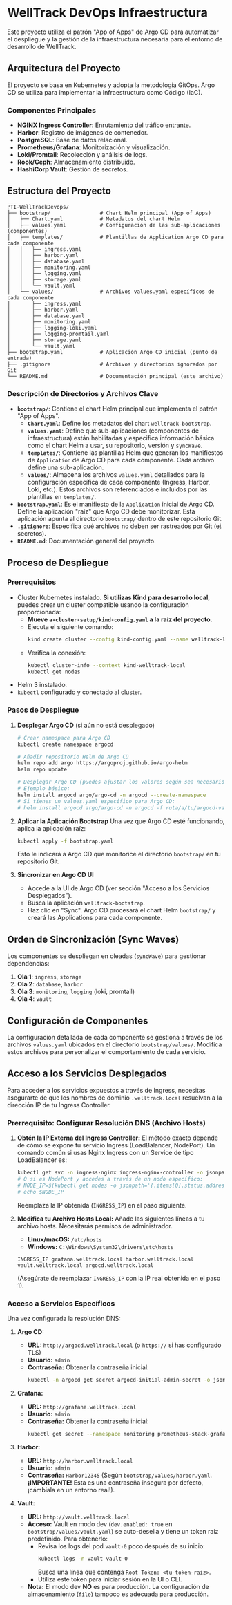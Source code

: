# WellTrack DevOps Infraestructura

Este proyecto utiliza el patrón "App of Apps" de Argo CD para automatizar el despliegue y la gestión de la infraestructura necesaria para el entorno de desarrollo de WellTrack.

## Arquitectura del Proyecto

El proyecto se basa en Kubernetes y adopta la metodología GitOps. Argo CD se utiliza para implementar la Infraestructura como Código (IaC).

### Componentes Principales

-   **NGINX Ingress Controller**: Enrutamiento del tráfico entrante.
-   **Harbor**: Registro de imágenes de contenedor.
-   **PostgreSQL**: Base de datos relacional.
-   **Prometheus/Grafana**: Monitorización y visualización.
-   **Loki/Promtail**: Recolección y análisis de logs.
-   **Rook/Ceph**: Almacenamiento distribuido.
-   **HashiCorp Vault**: Gestión de secretos.

## Estructura del Proyecto

```
PTI-WellTrackDevops/
├── bootstrap/                # Chart Helm principal (App of Apps)
│   ├── Chart.yaml            # Metadatos del chart Helm
│   ├── values.yaml           # Configuración de las sub-aplicaciones (componentes)
│   ├── templates/            # Plantillas de Application Argo CD para cada componente
│   │   ├── ingress.yaml
│   │   ├── harbor.yaml
│   │   ├── database.yaml
│   │   ├── monitoring.yaml
│   │   ├── logging.yaml
│   │   ├── storage.yaml
│   │   └── vault.yaml
│   └── values/               # Archivos values.yaml específicos de cada componente
│       ├── ingress.yaml
│       ├── harbor.yaml
│       ├── database.yaml
│       ├── monitoring.yaml
│       ├── logging-loki.yaml
│       ├── logging-promtail.yaml
│       ├── storage.yaml
│       └── vault.yaml
├── bootstrap.yaml            # Aplicación Argo CD inicial (punto de entrada)
├── .gitignore                # Archivos y directorios ignorados por Git
└── README.md                 # Documentación principal (este archivo)
```

### Descripción de Directorios y Archivos Clave

-   **`bootstrap/`**: Contiene el chart Helm principal que implementa el patrón "App of Apps".
    -   **`Chart.yaml`**: Define los metadatos del chart `welltrack-bootstrap`.
    -   **`values.yaml`**: Define qué sub-aplicaciones (componentes de infraestructura) están habilitadas y especifica información básica como el chart Helm a usar, su repositorio, versión y `syncWave`.
    -   **`templates/`**: Contiene las plantillas Helm que generan los manifiestos de `Application` de Argo CD para cada componente. Cada archivo define una sub-aplicación.
    -   **`values/`**: Almacena los archivos `values.yaml` detallados para la configuración específica de cada componente (Ingress, Harbor, Loki, etc.). Estos archivos son referenciados e incluidos por las plantillas en `templates/`.
-   **`bootstrap.yaml`**: Es el manifiesto de la `Application` inicial de Argo CD. Define la aplicación "raíz" que Argo CD debe monitorizar. Esta aplicación apunta al directorio `bootstrap/` dentro de este repositorio Git.
-   **`.gitignore`**: Especifica qué archivos no deben ser rastreados por Git (ej. secretos).
-   **`README.md`**: Documentación general del proyecto.

## Proceso de Despliegue

### Prerrequisitos

-   Cluster Kubernetes instalado. **Si utilizas Kind para desarrollo local**, puedes crear un cluster compatible usando la configuración proporcionada:
    -   **Mueve `a-cluster-setup/kind-config.yaml` a la raíz del proyecto.**
    -   Ejecuta el siguiente comando:
        ```bash
        kind create cluster --config kind-config.yaml --name welltrack-local
        ```
    -   Verifica la conexión:
        ```bash
        kubectl cluster-info --context kind-welltrack-local
        kubectl get nodes
        ```
-   Helm 3 instalado.
-   `kubectl` configurado y conectado al cluster.

### Pasos de Despliegue

1.  **Desplegar Argo CD** (si aún no está desplegado)
    ```bash
    # Crear namespace para Argo CD
    kubectl create namespace argocd

    # Añadir repositorio Helm de Argo CD
    helm repo add argo https://argoproj.github.io/argo-helm
    helm repo update

    # Desplegar Argo CD (puedes ajustar los valores según sea necesario)
    # Ejemplo básico:
    helm install argocd argo/argo-cd -n argocd --create-namespace
    # Si tienes un values.yaml específico para Argo CD:
    # helm install argocd argo/argo-cd -n argocd -f ruta/a/tu/argocd-values.yaml
    ```

2.  **Aplicar la Aplicación Bootstrap**
    Una vez que Argo CD esté funcionando, aplica la aplicación raíz:
    ```bash
    kubectl apply -f bootstrap.yaml
    ```
    Esto le indicará a Argo CD que monitorice el directorio `bootstrap/` en tu repositorio Git.

3.  **Sincronizar en Argo CD UI**
    - Accede a la UI de Argo CD (ver sección "Acceso a los Servicios Desplegados").
    - Busca la aplicación `welltrack-bootstrap`.
    - Haz clic en "Sync". Argo CD procesará el chart Helm `bootstrap/` y creará las Applications para cada componente.

## Orden de Sincronización (Sync Waves)

Los componentes se despliegan en oleadas (`syncWave`) para gestionar dependencias:

1.  **Ola 1**: `ingress`, `storage`
2.  **Ola 2**: `database`, `harbor`
3.  **Ola 3**: `monitoring`, `logging` (loki, promtail)
4.  **Ola 4**: `vault`

## Configuración de Componentes

La configuración detallada de cada componente se gestiona a través de los archivos `values.yaml` ubicados en el directorio `bootstrap/values/`. Modifica estos archivos para personalizar el comportamiento de cada servicio.

## Acceso a los Servicios Desplegados

Para acceder a los servicios expuestos a través de Ingress, necesitas asegurarte de que los nombres de dominio `.welltrack.local` resuelvan a la dirección IP de tu Ingress Controller.

### Prerrequisito: Configurar Resolución DNS (Archivo Hosts)

1.  **Obtén la IP Externa del Ingress Controller:**
    El método exacto depende de cómo se expone tu servicio Ingress (LoadBalancer, NodePort). Un comando común si usas Nginx Ingress con un Service de tipo LoadBalancer es:
    ```bash
    kubectl get svc -n ingress-nginx ingress-nginx-controller -o jsonpath='{.status.loadBalancer.ingress[0].ip}'
    # O si es NodePort y accedes a través de un nodo específico:
    # NODE_IP=$(kubectl get nodes -o jsonpath='{.items[0].status.addresses[?(@.type=="InternalIP")].address}') # O usa la IP externa si aplica
    # echo $NODE_IP
    ```
    Reemplaza la IP obtenida (`INGRESS_IP`) en el paso siguiente.

2.  **Modifica tu Archivo Hosts Local:**
    Añade las siguientes líneas a tu archivo hosts. Necesitarás permisos de administrador.
    *   **Linux/macOS:** `/etc/hosts`
    *   **Windows:** `C:\Windows\System32\drivers\etc\hosts`

    ```
    INGRESS_IP grafana.welltrack.local harbor.welltrack.local vault.welltrack.local argocd.welltrack.local
    ```
    (Asegúrate de reemplazar `INGRESS_IP` con la IP real obtenida en el paso 1).

### Acceso a Servicios Específicos

Una vez configurada la resolución DNS:

1.  **Argo CD:**
    *   **URL:** `http://argocd.welltrack.local` (o `https://` si has configurado TLS)
    *   **Usuario:** `admin`
    *   **Contraseña:** Obtener la contraseña inicial:
        ```bash
        kubectl -n argocd get secret argocd-initial-admin-secret -o jsonpath="{.data.password}" | base64 -d; echo
        ```

2.  **Grafana:**
    *   **URL:** `http://grafana.welltrack.local`
    *   **Usuario:** `admin`
    *   **Contraseña:** Obtener la contraseña inicial:
        ```bash
        kubectl get secret --namespace monitoring prometheus-stack-grafana -o jsonpath="{.data.admin-password}" | base64 --decode ; echo
        ```

3.  **Harbor:**
    *   **URL:** `http://harbor.welltrack.local`
    *   **Usuario:** `admin`
    *   **Contraseña:** `Harbor12345` (Según `bootstrap/values/harbor.yaml`. **¡IMPORTANTE!** Esta es una contraseña insegura por defecto, ¡cámbiala en un entorno real!).

4.  **Vault:**
    *   **URL:** `http://vault.welltrack.local`
    *   **Acceso:** Vault en modo dev (`dev.enabled: true` en `bootstrap/values/vault.yaml`) se auto-desella y tiene un token raíz predefinido. Para obtenerlo:
        *   Revisa los logs del pod `vault-0` poco después de su inicio:
            ```bash
            kubectl logs -n vault vault-0
            ```
            Busca una línea que contenga `Root Token: <tu-token-raiz>`.
        *   Utiliza este token para iniciar sesión en la UI o CLI.
    *   **Nota:** El modo dev **NO** es para producción. La configuración de almacenamiento (`file`) tampoco es adecuada para producción.
